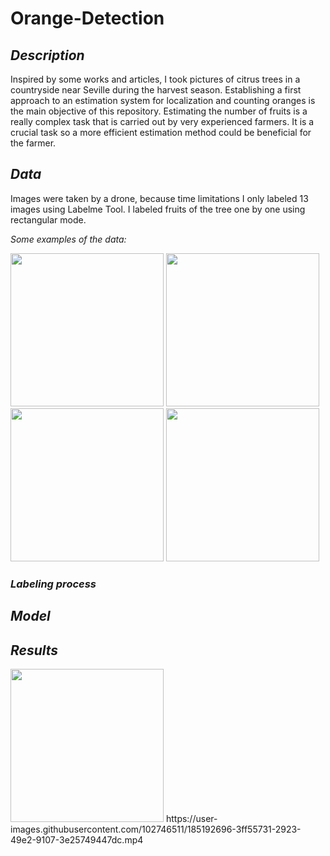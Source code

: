 # Orange-Detection

## *Description*

Inspired by some works and articles, I took pictures of citrus trees in a countryside near Seville during the harvest season. Establishing a first approach to an estimation system for localization and counting oranges is the main objective of this repository. Estimating the number of fruits is a really complex task that is carried out by very experienced farmers. It is a crucial task so a more efficient estimation method could be beneficial for the farmer. 

## *Data*

Images were taken by a drone, because time limitations I only labeled 13 images using Labelme Tool. I labeled fruits of the tree one by one using rectangular mode.

*Some examples of the data:*


<p float="left">
  <img src="https://user-images.githubusercontent.com/102746511/185049214-bc091664-866f-473a-8054-b515afe555fc.JPG" width="245" />
  <img src="https://user-images.githubusercontent.com/102746511/185050224-416f2e01-6a88-48ee-9c4e-f7edd4191f4e.JPG" width="245" /> 
  <img src="https://user-images.githubusercontent.com/102746511/185050290-19eaa08b-a330-4e58-af20-d43381b24025.JPG" width="245" />
  <img src="https://user-images.githubusercontent.com/102746511/185050473-49a06099-0f8f-4199-9cf4-65e82666072f.JPG" width="245" />
</p>

### *Labeling process*




## *Model*






## *Results*




  <img src="https://user-images.githubusercontent.com/102746511/185192696-3ff55731-2923-49e2-9107-3e25749447dc.mp4" width="245" />
https://user-images.githubusercontent.com/102746511/185192696-3ff55731-2923-49e2-9107-3e25749447dc.mp4


